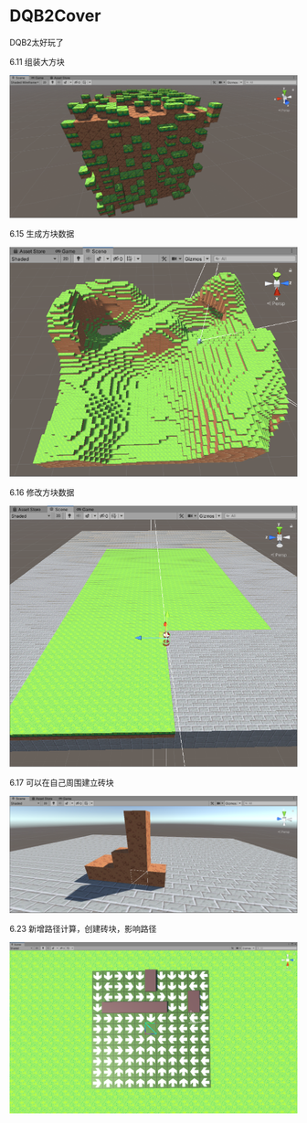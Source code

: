 # DQB2Cover

DQB2太好玩了

6.11 组装大方块

![image](https://github.com/fermathGit/DQB2Cover/blob/master/Assets/Screenshot/2c2d04fc099b541348b85daf31f1c6d.png)

6.15 生成方块数据

![image](https://github.com/fermathGit/DQB2Cover/blob/master/Assets/Screenshot/1623811114(1).jpg)

6.16 修改方块数据

![image](https://github.com/fermathGit/DQB2Cover/blob/master/Assets/Screenshot/1623828193(1).jpg)

6.17 可以在自己周围建立砖块

![image](https://github.com/fermathGit/DQB2Cover/blob/master/Assets/Screenshot/1623847100(1).jpg)

6.23 新增路径计算，创建砖块，影响路径

![image](https://github.com/fermathGit/DQB2Cover/blob/master/Assets/Screenshot/1624416964(1).jpg)


